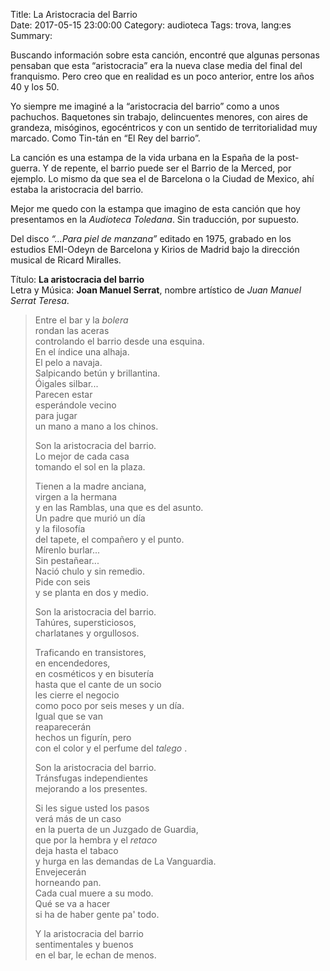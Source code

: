 Title: La Aristocracia del Barrio    
Date: 2017-05-15 23:00:00
Category: audioteca
Tags: trova, lang:es
Summary: 

Buscando información sobre esta canción, encontré que algunas personas pensaban que esta “aristocracia” era la nueva clase media del final del franquismo. Pero creo que en realidad es un poco anterior, entre los años 40 y los 50.

Yo siempre me imaginé a la “aristocracia del barrio” como a unos pachuchos. Baquetones sin trabajo, delincuentes menores, con aires de grandeza, misóginos, egocéntricos y con un sentido de territorialidad muy marcado. Como Tin-tán en “El Rey del barrio”. 

La canción es una estampa de la vida urbana en la España de la post-guerra. Y de repente, el barrio puede ser el Barrio de la Merced, por ejemplo. Lo mismo da que sea el de Barcelona o la Ciudad de Mexico, ahí estaba la aristocracia del barrio.

Mejor me quedo con la estampa que imagino de esta canción que hoy presentamos en la _Audioteca Toledana_. Sin traducción, por supuesto.

Del disco _“…Para piel de manzana”_ editado en 1975, grabado en los estudios EMI-Odeуn de Barcelona y Kirios de Madrid bajo la dirección musical de Ricard Miralles.

Título: **La aristocracia del barrio**  
Letra y Música: **Joan Manuel Serrat**, nombre artístico de *Juan Manuel Serrat Teresa*.

<div id="player"></div>
<script type="text/javascript">
  var songlist = new Array(1);
  songlist[0] = new Object();
  songlist[0].mp3 = "//media.toledano.org/audioteca/2017/aristocracia_barrio.mp3";
  songlist[0].cover = "//media.toledano.org/audioteca/2017/aristocracia_barrio.jpg";
  songlist[0].title = "La aristocracia del barrio";
  songlist[0].artist = "Joan Manuel Serrat";     
  $("#player").xeMusicPlayer({songlist: songlist, theme: 3, mode: 1});
</script>

> Entre el bar y la _bolera_  
> rondan las aceras  
> controlando el barrio desde una esquina.  
> En el índice una alhaja.  
> El pelo a navaja.  
> Salpicando betún y brillantina.  
> Óigales silbar...  
> Parecen estar  
> esperándole vecino  
> para jugar  
> un mano a mano a los chinos.  
>   
> Son la aristocracia del barrio.  
> Lo mejor de cada casa  
> tomando el sol en la plaza.  
>   
> Tienen a la madre anciana,  
> virgen a la hermana  
> y en las Ramblas, una que es del asunto.  
> Un padre que murió un día  
> y la filosofía  
> del tapete, el compañero y el punto.  
> Mírenlo burlar...  
> Sin pestañear...  
> Nació chulo y sin remedio.  
> Pide con seis  
> y se planta en dos y medio.  
>   
> Son la aristocracia del barrio.  
> Tahúres, supersticiosos,  
> charlatanes y orgullosos.  
>   
> Traficando en transistores,  
> en encendedores,  
> en cosméticos y en bisutería  
> hasta que el cante de un socio  
> les cierre el negocio  
> como poco por seis meses y un día.  
> Igual que se van  
> reaparecerán  
> hechos un figurín, pero  
> con el color y el perfume del _talego_ .  
>   
> Son la aristocracia del barrio.  
> Tránsfugas independientes  
> mejorando a los presentes.  
>   
> Si les sigue usted los pasos  
> verá más de un caso  
> en la puerta de un Juzgado de Guardia,  
> que por la hembra y el _retaco_  
> deja hasta el tabaco  
> y hurga en las demandas de La Vanguardia.  
> Envejecerán  
> horneando pan.  
> Cada cual muere a su modo.  
> Qué se va a hacer  
> si ha de haber gente pa' todo.  
>   
> Y la aristocracia del barrio  
> sentimentales y buenos  
> en el bar, le echan de menos.  